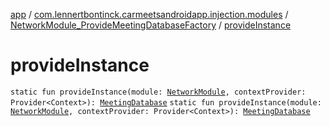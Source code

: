 [app](../../index.md) / [com.lennertbontinck.carmeetsandroidapp.injection.modules](../index.md) / [NetworkModule_ProvideMeetingDatabaseFactory](index.md) / [provideInstance](./provide-instance.md)

# provideInstance

`static fun provideInstance(module: `[`NetworkModule`](../-network-module/index.md)`, contextProvider: Provider<Context>): `[`MeetingDatabase`](../../com.lennertbontinck.carmeetsandroidapp.roomdatabase/-meeting-database/index.md)
`static fun provideInstance(module: `[`NetworkModule`](../-network-module/index.md)`, contextProvider: Provider<Context>): `[`MeetingDatabase`](../../com.lennertbontinck.carmeetsandroidapp.roomdatabase/-meeting-database/index.md)